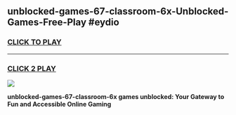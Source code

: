 
## unblocked-games-67-classroom-6x-Unblocked-Games-Free-Play #eydio
<h3>
<a href="https://us.freeplayer.one?title=unblocked-games-67-classroom-6x&ref=9M">CLICK TO PLAY</a></h3>
<hr>

<h3>
<a href="https://us.freeplayer.one?title=unblocked-games-67-classroom-6x&ref=9M">CLICK 2 PLAY</a>
  
</h3>

<a href="https://us.freeplayer.one?title=unblocked-games-67-classroom-6x&ref=9M"><img src="https://clearcache.store/games.png"></a>


**unblocked-games-67-classroom-6x games unblocked: Your Gateway to Fun and Accessible Online Gaming**
